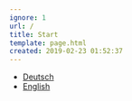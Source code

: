```yaml
---
ignore: 1
url: /
title: Start
template: page.html
created: 2019-02-23 01:52:37
---
```

* [Deutsch](/de/deutsch/)
* [English](/en/english/)